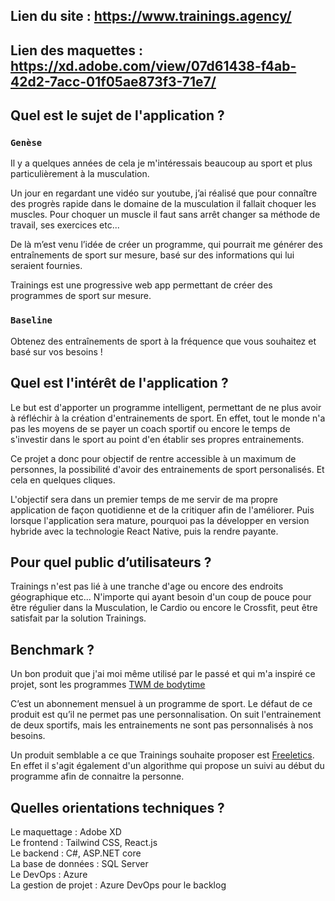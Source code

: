 ## Lien du site : https://www.trainings.agency/
## Lien des maquettes : https://xd.adobe.com/view/07d61438-f4ab-42d2-7acc-01f05ae873f3-71e7/

## Quel est le sujet de l'application ?


### `Genèse`


Il y a quelques années de cela je m'intéressais beaucoup au sport et plus particulièrement à la musculation.

Un jour en regardant une vidéo sur youtube, j’ai réalisé que pour connaître des progrès rapide dans le domaine de la musculation il fallait choquer les muscles. Pour choquer un muscle il faut sans arrêt changer sa méthode de travail, ses exercices etc...

De là m’est venu l’idée de créer un programme, qui pourrait me générer des entraînements de sport sur mesure, basé sur des informations qui lui seraient fournies.

Trainings est une progressive web app permettant de créer des programmes de sport sur mesure.


### `Baseline`


Obtenez des entraînements de sport à la fréquence que vous souhaitez et basé sur vos besoins !


## Quel est l'intérêt de l'application ?


Le but est d'apporter un programme intelligent, permettant de ne plus avoir à réfléchir à la création d'entrainements de sport. En effet, tout le monde n'a pas les moyens de se payer un coach sportif ou encore le temps de s'investir dans le sport au point d'en établir ses propres entrainements.

Ce projet a donc pour objectif de rentre accessible à un maximum de personnes, la possibilité d'avoir des entrainements de sport personalisés. Et cela en quelques cliques.

L'objectif sera dans un premier temps de me servir de ma propre application de façon quotidienne et de la critiquer afin de l'améliorer.
Puis lorsque l'application sera mature, pourquoi pas la développer en version hybride avec la technologie React Native, puis la rendre payante.

## Pour quel public d’utilisateurs ?

Trainings n'est pas lié à une tranche d'age ou encore des endroits géographique etc... N'importe qui ayant besoin d'un coup de pouce pour être régulier dans la Musculation, le Cardio ou encore le Crossfit, peut être satisfait par la solution Trainings.

## Benchmark ?

Un bon produit que j'ai moi même utilisé par le passé et qui m'a inspiré ce projet, sont les programmes [TWM de bodytime](https://bodytime.fr/taxons/bodytime-store/programme/train-with-me)

C’est un abonnement mensuel à un programme de sport. Le défaut de ce produit est qu’il ne permet pas une personnalisation. On suit l'entrainement de deux sportifs, mais les entrainements ne sont pas personnalisés à nos besoins.

Un produit semblable a ce que Trainings souhaite proposer est [Freeletics](https://www.freeletics.com/). En effet il s'agit également d'un algorithme qui propose un suivi au début du programme afin de connaitre la personne.

## Quelles orientations techniques ?

Le maquettage : Adobe XD<br />
Le frontend : Tailwind CSS, React.js<br />
Le backend : C#, ASP.NET core<br />
La base de données : SQL Server<br />
Le DevOps : Azure<br />
La gestion de projet : Azure DevOps pour le backlog